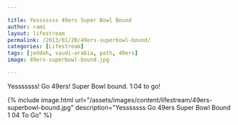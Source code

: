 ```yaml
---

title: Yesssssss 49ers Super Bowl Bound
author: rami
layout: lifestream 
permalink: /2013/01/20/49ers-superbowl-bound/
categories: [Lifestream]
tags: [jeddah, saudi-arabia, path, 49ers] 
image: 49ers-superbowl-bound.jpg

---
```


Yesssssss! Go 49ers! Super Bowl bound. 1:04 to go!

{% include image.html url="/assets/images/content/lifestream/49ers-superbowl-bound.jpg" description="Yesssssss Go 49ers Super Bowl Bound 1 04 To Go" %}
